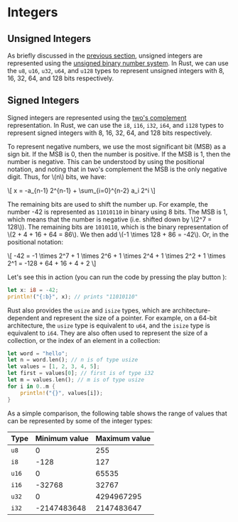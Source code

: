 # Integers

## Unsigned Integers

As briefly discussed in the [previous section](README.md), unsigned integers are represented using the [unsigned binary number system](https://en.wikipedia.org/wiki/Binary_number#Unsigned_binary_numbers). In Rust, we can use the `u8`, `u16`, `u32`, `u64`, and `u128` types to represent unsigned integers with 8, 16, 32, 64, and 128 bits respectively.

## Signed Integers

Signed integers are represented using the [two's complement](https://en.wikipedia.org/wiki/Two%27s_complement) representation. In Rust, we can use the `i8`, `i16`, `i32`, `i64`, and `i128` types to represent signed integers with 8, 16, 32, 64, and 128 bits respectively.

To represent negative numbers, we use the most significant bit (MSB) as a sign bit. If the MSB is 0, then the number is positive. If the MSB is 1, then the number is negative. This can be understood by using the positional notation, and noting that in two's complement the MSB is the only negative digit. Thus, for \\(n\\) bits, we have:

\\[
    x = -a_{n-1} 2^{n-1} + \sum_{i=0}^{n-2} a_i 2^i
\\]

The remaining bits are used to shift the number up. For example, the number -42 is represented as `11010110` in binary using 8 bits. The MSB is 1, which means that the number is negative (i.e. shifted down by \\(2^7 = 128\\)). The remaining bits are `1010110`, which is the binary representation of \\(2 + 4 + 16 + 64 = 86\\). We then add \\(-1 \times 128 + 86 = -42\\). Or, in the positional notation:

\\[
    -42 = -1 \times 2^7 + 1 \times 2^6 + 1 \times 2^4 + 1 \times 2^2 + 1 \times 2^1 = -128 + 64 + 16 + 4 + 2
\\]

Let's see this in action (you can run the code by pressing the play button <i class="fa fa-play"></i>):

```rust
let x: i8 = -42;
println!("{:b}", x); // prints "11010110"
```

Rust also provides the `usize` and `isize` types, which are architecture-dependent and represent the size of a pointer. For example, on a 64-bit architecture, the `usize` type is equivalent to `u64`, and the `isize` type is equivalent to `i64`. They are also often used to represent the size of a collection, or the index of an element in a collection:

```rust
let word = "hello";
let n = word.len(); // n is of type usize
let values = [1, 2, 3, 4, 5];
let first = values[0]; // first is of type i32
let m = values.len(); // m is of type usize
for i in 0..m {
    println!("{}", values[i]);
}
```

As a simple comparison, the following table shows the range of values that can be represented by some of the integer types:

| Type | Minimum value | Maximum value |
| ---- | ------------- | ------------- |
| `u8` | 0 | 255 |
| `i8` | -128 | 127 |
| `u16` | 0 | 65535 |
| `i16` | -32768 | 32767 |
| `u32` | 0 | 4294967295 |
| `i32` | -2147483648 | 2147483647 |
